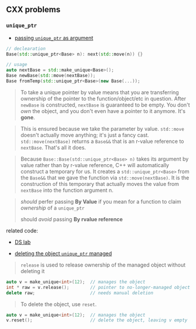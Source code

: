 ## CXX problems

### `unique_ptr`

- [passing `unique_ptr` as argument](https://stackoverflow.com/questions/8114276/how-do-i-pass-a-unique-ptr-argument-to-a-constructor-or-a-function) 

```cpp
// declearation
Base(std::unique_ptr<Base> n): next(std::move(n)) {}

// usage
auto nextBase = std::make_unique<Base>();
Base newBase(std::move(nextBase));
Base fromTemp(std::unique_ptr<Base>(new Base(...));
```

> To take a unique pointer by value means that you are transferring ownership of the pointer to the function/object/etc in question. After `newBase` is constructed, `nextBase` is guaranteed to be empty. You don't *own* the object, and you don't even have a pointer to it anymore. It's **gone**.

> This is ensured because we take the parameter by value. `std::move` doesn't actually move anything; it's just a fancy cast. `std::move(nextBase)` returns a `Base&&` that is an r-value reference to `nextBase`. That's all it does.

> Because `Base::Base(std::unique_ptr<Base> n)` takes its argument by value rather than by r-value reference, C++ will automatically construct a temporary for us. It creates a `std::unique_ptr<Base>` from the `Base&&` that we gave the function via `std::move(nextBase)`. It is the construction of this temporary that actually moves the value from `nextBase` into the function argument n.

> *should* perfer passing **By Value** if you mean for a function to claim *ownership* of a `unique_ptr`
>
> should *avoid* passing **By rvalue reference**

related code:

- [DS lab](https://github.com/colinaaa/hello-ds/blob/fb9676b13926c324be59b3accf54c2e836e8e2fb/src/lab/3/Tree.cc#L104)

- [deleting the object `unique_ptr` managed](https://stackoverflow.com/questions/25609457/does-unique-ptrrelease-call-the-destructor/25609507)

> `release` is used to release ownership of the managed object without deleting it

```cpp
auto v = make_unique<int>(12);  // manages the object
int * raw = v.release();        // pointer to no-longer-managed object
delete raw;                     // needs manual deletion
```

> To delete the object, use `reset`.

```cpp
auto v = make_unique<int>(12);  // manages the object
v.reset();                      // delete the object, leaving v empty
```
